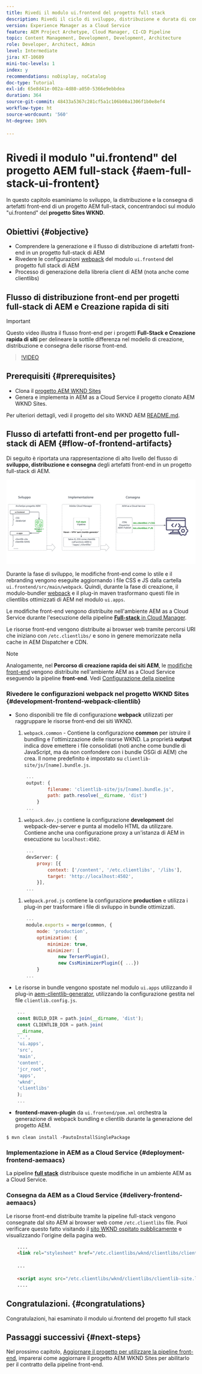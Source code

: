 ```yaml
---
title: Rivedi il modulo ui.frontend del progetto full stack
description: Rivedi il ciclo di sviluppo, distribuzione e durata di consegna front-end di un progetto AEM Sites full-stack basato su Maven.
version: Experience Manager as a Cloud Service
feature: AEM Project Archetype, Cloud Manager, CI-CD Pipeline
topic: Content Management, Development, Development, Architecture
role: Developer, Architect, Admin
level: Intermediate
jira: KT-10689
mini-toc-levels: 1
index: y
recommendations: noDisplay, noCatalog
doc-type: Tutorial
exl-id: 65e8d41e-002a-4d80-a050-5366e9ebbdea
duration: 364
source-git-commit: 48433a5367c281cf5a1c106b08a1306f1b0e8ef4
workflow-type: ht
source-wordcount: '560'
ht-degree: 100%

---
```


# Rivedi il modulo &quot;ui.frontend&quot; del progetto AEM full-stack {#aem-full-stack-ui-frontent}

In questo capitolo esaminiamo lo sviluppo, la distribuzione e la consegna di artefatti front-end di un progetto AEM full-stack, concentrandoci sul modulo &quot;ui.frontend&quot; del __progetto Sites WKND__.


## Obiettivi {#objective}

* Comprendere la generazione e il flusso di distribuzione di artefatti front-end in un progetto full-stack di AEM
* Rivedere le configurazioni [webpack](https://webpack.js.org/) del modulo `ui.frontend` del progetto full stack di AEM
* Processo di generazione della libreria client di AEM (nota anche come clientlibs)

## Flusso di distribuzione front-end per progetti full-stack di AEM e Creazione rapida di siti

>[!IMPORTANT]
>
>Questo video illustra il flusso front-end per i progetti **Full-Stack e Creazione rapida di siti** per delineare la sottile differenza nel modello di creazione, distribuzione e consegna delle risorse front-end.

>[!VIDEO](https://video.tv.adobe.com/v/3409344?quality=12&learn=on)

## Prerequisiti {#prerequisites}


* Clona il [progetto AEM WKND Sites](https://github.com/adobe/aem-guides-wknd)
* Genera e implementa in AEM as a Cloud Service il progetto clonato AEM WKND Sites.

Per ulteriori dettagli, vedi il progetto del sito WKND AEM [README.md](https://github.com/adobe/aem-guides-wknd/blob/main/README.md).

## Flusso di artefatti front-end per progetto full-stack di AEM {#flow-of-frontend-artifacts}

Di seguito è riportata una rappresentazione di alto livello del flusso di __sviluppo, distribuzione e consegna__ degli artefatti front-end in un progetto full-stack di AEM.

![Sviluppo, distribuzione e consegna di artefatti front-end](assets/Dev-Deploy-Delivery-AEM-Project.png)


Durante la fase di sviluppo, le modifiche front-end come lo stile e il rebranding vengono eseguite aggiornando i file CSS e JS dalla cartella `ui.frontend/src/main/webpack`. Quindi, durante la fase di creazione, il modulo-bundler [webpack](https://webpack.js.org/) e il plug-in maven trasformano questi file in clientlibs ottimizzati di AEM nel modulo `ui.apps`.

Le modifiche front-end vengono distribuite nell&#39;ambiente AEM as a Cloud Service durante l&#39;esecuzione della pipeline [__Full-stack__ in Cloud Manager](https://experienceleague.adobe.com/it/docs/experience-manager-cloud-service/content/implementing/using-cloud-manager/cicd-pipelines/introduction-ci-cd-pipelines).

Le risorse front-end vengono distribuite ai browser web tramite percorsi URI che iniziano con `/etc.clientlibs/` e sono in genere memorizzate nella cache in AEM Dispatcher e CDN.


>[!NOTE]
>
> Analogamente, nel __Percorso di creazione rapida dei siti AEM__, le [modifiche front-end](https://experienceleague.adobe.com/docs/experience-manager-cloud-service/content/sites/administering/site-creation/quick-site/customize-theme.html?lang=it) vengono distribuite nell&#39;ambiente AEM as a Cloud Service eseguendo la pipeline __front-end__. Vedi [Configurazione della pipeline](https://experienceleague.adobe.com/docs/experience-manager-cloud-service/content/sites/administering/site-creation/quick-site/pipeline-setup.html?lang=it)

### Rivedere le configurazioni webpack nel progetto WKND Sites {#development-frontend-webpack-clientlib}

* Sono disponibili tre file di configurazione __webpack__ utilizzati per raggruppare le risorse front-end dei siti WKND.

   1. `webpack.common` - Contiene la configurazione __common__ per istruire il bundling e l&#39;ottimizzazione delle risorse WKND. La proprietà __output__ indica dove emettere i file consolidati (noti anche come bundle di JavaScript, ma da non confondere con i bundle OSGi di AEM) che crea. Il nome predefinito è impostato su `clientlib-site/js/[name].bundle.js`.

  ```javascript
      ...
      output: {
              filename: 'clientlib-site/js/[name].bundle.js',
              path: path.resolve(__dirname, 'dist')
          }
      ...    
  ```

   1. `webpack.dev.js` contiene la configurazione __development__ del webpack-dev-server e punta al modello HTML da utilizzare. Contiene anche una configurazione proxy a un&#39;istanza di AEM in esecuzione su `localhost:4502`.

  ```javascript
      ...
      devServer: {
          proxy: [{
              context: ['/content', '/etc.clientlibs', '/libs'],
              target: 'http://localhost:4502',
          }],
      ...    
  ```

   1. `webpack.prod.js` contiene la configurazione __production__ e utilizza i plug-in per trasformare i file di sviluppo in bundle ottimizzati.

  ```javascript
      ...
      module.exports = merge(common, {
          mode: 'production',
          optimization: {
              minimize: true,
              minimizer: [
                  new TerserPlugin(),
                  new CssMinimizerPlugin({ ...})
          }
      ...    
  ```


* Le risorse in bundle vengono spostate nel modulo `ui.apps` utilizzando il plug-in [aem-clientlib-generator](https://www.npmjs.com/package/aem-clientlib-generator), utilizzando la configurazione gestita nel file `clientlib.config.js`.

```javascript
    ...
    const BUILD_DIR = path.join(__dirname, 'dist');
    const CLIENTLIB_DIR = path.join(
    __dirname,
    '..',
    'ui.apps',
    'src',
    'main',
    'content',
    'jcr_root',
    'apps',
    'wknd',
    'clientlibs'
    );
    ...
```

* __frontend-maven-plugin__ da `ui.frontend/pom.xml` orchestra la generazione di webpack bundling e clientlib durante la generazione del progetto AEM.

`$ mvn clean install -PautoInstallSinglePackage`

### Implementazione in AEM as a Cloud Service {#deployment-frontend-aemaacs}

La pipeline [__full stack__](https://experienceleague.adobe.com/docs/experience-manager-cloud-service/content/implementing/using-cloud-manager/cicd-pipelines/introduction-ci-cd-pipelines.html?lang=it&=it#full-stack-pipeline) distribuisce queste modifiche in un ambiente AEM as a Cloud Service.


### Consegna da AEM as a Cloud Service {#delivery-frontend-aemaacs}

Le risorse front-end distribuite tramite la pipeline full-stack vengono consegnate dal sito AEM ai browser web come `/etc.clientlibs` file. Puoi verificare questo fatto visitando il [sito WKND ospitato pubblicamente](https://wknd.site/content/wknd/us/en.html) e visualizzando l&#39;origine della pagina web.

```html
    ....
    <link rel="stylesheet" href="/etc.clientlibs/wknd/clientlibs/clientlib-site.lc-181cd4102f7f49aa30eea548a7715c31-lc.min.css" type="text/css">

    ...

    <script async src="/etc.clientlibs/wknd/clientlibs/clientlib-site.lc-d4e7c03fe5c6a405a23b3ca1cc3dcd3d-lc.min.js"></script>
    ....
```

## Congratulazioni. {#congratulations}

Congratulazioni, hai esaminato il modulo ui.frontend del progetto full stack

## Passaggi successivi {#next-steps}

Nel prossimo capitolo, [Aggiornare il progetto per utilizzare la pipeline front-end](update-project.md), imparerai come aggiornare il progetto AEM WKND Sites per abilitarlo per il contratto della pipeline front-end.
